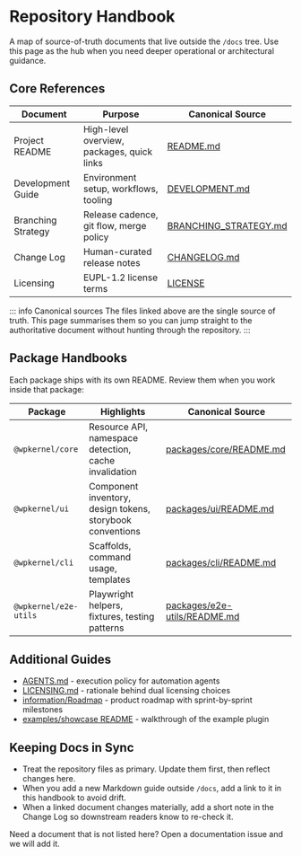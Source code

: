 # Repository Handbook

A map of source-of-truth documents that live outside the `/docs` tree. Use this page as the hub when you need deeper operational or architectural guidance.

## Core References

| Document           | Purpose                                    | Canonical Source                                                                                 |
| ------------------ | ------------------------------------------ | ------------------------------------------------------------------------------------------------ |
| Project README     | High-level overview, packages, quick links | [README.md](https://github.com/theGeekist/wp-kernel/blob/main/README.md)                         |
| Development Guide  | Environment setup, workflows, tooling      | [DEVELOPMENT.md](https://github.com/theGeekist/wp-kernel/blob/main/DEVELOPMENT.md)               |
| Branching Strategy | Release cadence, git flow, merge policy    | [BRANCHING_STRATEGY.md](https://github.com/theGeekist/wp-kernel/blob/main/BRANCHING_STRATEGY.md) |
| Change Log         | Human-curated release notes                | [CHANGELOG.md](https://github.com/theGeekist/wp-kernel/blob/main/CHANGELOG.md)                   |
| Licensing          | EUPL-1.2 license terms                     | [LICENSE](https://github.com/theGeekist/wp-kernel/blob/main/LICENSE)                             |

::: info Canonical sources
The files linked above are the single source of truth. This page summarises them so you can jump straight to the authoritative document without hunting through the repository.
:::

## Package Handbooks

Each package ships with its own README. Review them when you work inside that package:

| Package               | Highlights                                                | Canonical Source                                                                                               |
| --------------------- | --------------------------------------------------------- | -------------------------------------------------------------------------------------------------------------- |
| `@wpkernel/core`      | Resource API, namespace detection, cache invalidation     | [packages/core/README.md](https://github.com/theGeekist/wp-kernel/blob/main/packages/core/README.md)           |
| `@wpkernel/ui`        | Component inventory, design tokens, storybook conventions | [packages/ui/README.md](https://github.com/theGeekist/wp-kernel/blob/main/packages/ui/README.md)               |
| `@wpkernel/cli`       | Scaffolds, command usage, templates                       | [packages/cli/README.md](https://github.com/theGeekist/wp-kernel/blob/main/packages/cli/README.md)             |
| `@wpkernel/e2e-utils` | Playwright helpers, fixtures, testing patterns            | [packages/e2e-utils/README.md](https://github.com/theGeekist/wp-kernel/blob/main/packages/e2e-utils/README.md) |

## Additional Guides

- [AGENTS.md](https://github.com/theGeekist/wp-kernel/blob/main/AGENTS.md) - execution policy for automation agents
- [LICENSING.md](https://github.com/theGeekist/wp-kernel/blob/main/LICENSING.md) - rationale behind dual licensing choices
- [information/Roadmap](https://github.com/theGeekist/wp-kernel/blob/main/information/Roadmap%20PO%20%E2%80%A2%20v1.0.md) - product roadmap with sprint-by-sprint milestones
- [examples/showcase README](https://github.com/theGeekist/wp-kernel/blob/main/examples/showcase/README.md) - walkthrough of the example plugin

## Keeping Docs in Sync

- Treat the repository files as primary. Update them first, then reflect changes here.
- When you add a new Markdown guide outside `/docs`, add a link to it in this handbook to avoid drift.
- When a linked document changes materially, add a short note in the Change Log so downstream readers know to re-check it.

Need a document that is not listed here? Open a documentation issue and we will add it.
